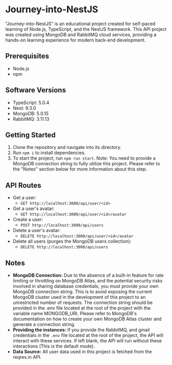 # Journey-into-NestJS

"Journey-into-NestJS" is an educational project created for self-paced learning of Node.js, TypeScript, and the NestJS framework. This API project was created using MongoDB and RabbitMQ cloud services, providing a hands-on learning experience for modern back-end development.

## Prerequisites

- Node.js
- npm

## Software Versions

- TypeScript: 5.0.4
- Nest: 9.3.0
- MongoDB: 5.0.15
- RabbitMQ: 3.11.13

## Getting Started

1. Clone the repository and navigate into its directory.
2. Run `npm i` to install dependencies.
3. To start the project, run `npm run start`. Note: You need to provide a MongoDB connection string to fully utilize this project. Please refer to the "Notes" section below for more information about this step.

## API Routes

- Get a user:
  - `GET http://localhost:3000/api/user/<id>`
- Get a user's avatar:
  - `GET http://localhost:3000/api/user/<id>/avatar`
- Create a user:
  - `POST http://localhost:3000/api/users`
- Delete a user's avatar:
  - `DELETE http://localhost:3000/api/user/<id>/avatar`
- Delete all users (purges the MongoDB users collection):
  - `DELETE http://localhost:3000/api/users`

## Notes

- **MongoDB Connection:** Due to the absence of a built-in feature for rate limiting or throttling on MongoDB Atlas, and the potential security risks involved in sharing database credentials, you must provide your own MongoDB connection string. This is to avoid exposing the current MongoDB cluster used in the development of this project to an unrestricted number of requests. The connection string should be provided in the .env file located at the root of the project with the variable name MONGODB_URI. Please refer to MongoDB's documentation on how to create your own MongoDB Atlas cluster and generate a connection string.
- **Providing the instances:** If you provide the RabbitMQ, and gmail credentials in the `.env` file located at the root of the project, the API will interact with these services. If left blank, the API will run without these interactions (This is the default mode).
- **Data Source:** All user data used in this project is fetched from the reqres.in API.
